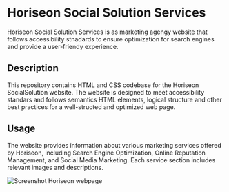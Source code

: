 # Horiseon Social Solution Services
  Horiseon Social Solution Services is as marketing agengy website that follows accessibility stnadards to ensure optimization for search engines and provide a user-friendy experience.

## Description 
This repository contains HTML and CSS codebase for the Horiseon SocialSolution website. The website is designed to meet accessibility standars and follows semantics HTML elements, logical structure and other best practices for a well-structed and optimized web page.

## Usage
The website provides information about various marketing services offered by Horiseon, including Search Engine Optimization, Online Reputation Management, and Social Media Marketing. Each service section includes relevant images and descriptions.

![Screenshot Horiseon webpage](./assets/Horiseon-page-screenshot.png)
